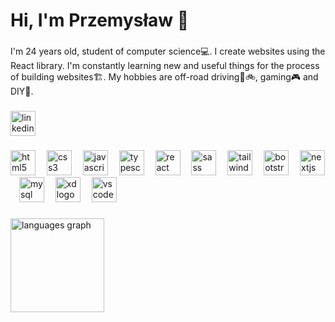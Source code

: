 <h1 align="left">Hi, I'm Przemysław 👋</h1>

###

<p align="left">I'm 24 years old, student of computer science💻. I create websites using the React library. I'm constantly learning new and useful things for the process of building websites🏗️. My hobbies are off-road driving🚙🚲, gaming🎮 and DIY🔨.</p>

###

<div align="left">
  <a href="www.linkedin.com/in/zoladek" target="_blank">
    <img src="https://img.shields.io/static/v1?message=LinkedIn&logo=linkedin&label=&color=0077B5&logoColor=white&labelColor=&style=for-the-badge" height="40" alt="linkedin logo"  />
  </a>
</div>

###

<div align="left">
  <img src="https://skillicons.dev/icons?i=html" height="40" alt="html5 logo"  />
  <img width="10" />
  <img src="https://skillicons.dev/icons?i=css" height="40" alt="css3 logo"  />
  <img width="10" />
  <img src="https://skillicons.dev/icons?i=js" height="40" alt="javascript logo"  />
  <img width="10" />
  <img src="https://skillicons.dev/icons?i=ts" height="40" alt="typescript logo"  />
  <img width="10" />
  <img src="https://skillicons.dev/icons?i=react" height="40" alt="react logo"  />
  <img width="10" />
  <img src="https://skillicons.dev/icons?i=sass" height="40" alt="sass logo"  />
  <img width="10" />
  <img src="https://skillicons.dev/icons?i=tailwind" height="40" alt="tailwindcss logo"  />
  <img width="10" />
  <img src="https://skillicons.dev/icons?i=bootstrap" height="40" alt="bootstrap logo"  />
  <img width="10" />
  <img src="https://skillicons.dev/icons?i=nextjs" height="40" alt="nextjs logo"  />
  <img width="10" />
  <img src="https://skillicons.dev/icons?i=mysql" height="40" alt="mysql logo"  />
  <img width="10" />
  <img src="https://skillicons.dev/icons?i=xd" height="40" alt="xd logo"  />
  <img width="10" />
  <img src="https://skillicons.dev/icons?i=vscode" height="40" alt="vscode logo"  />
</div>

###

<div align="left">
  <img src="https://github-readme-stats.vercel.app/api/top-langs?username=Dsrkblood&locale=en&hide_title=false&layout=compact&card_width=320&langs_count=5&theme=react&hide_border=false&order=2" height="150" alt="languages graph"  />
</div>

###
